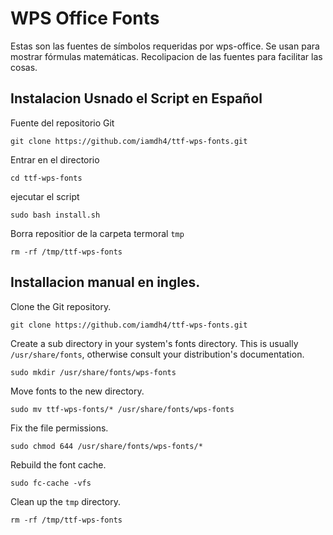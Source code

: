 # WPS Office Fonts

Estas son las fuentes de símbolos requeridas por wps-office.
Se usan para mostrar fórmulas matemáticas. 
Recolipacion de las fuentes para facilitar las cosas.


## Instalacion Usnado el Script en Español

Fuente del repositorio Git 
```
git clone https://github.com/iamdh4/ttf-wps-fonts.git
```

Entrar en el directorio
```
cd ttf-wps-fonts
```

ejecutar el script
```
sudo bash install.sh
```

Borra repositior de la carpeta termoral `tmp`
```
rm -rf /tmp/ttf-wps-fonts
```




## Installacion manual en ingles.

Clone the Git repository.
```
git clone https://github.com/iamdh4/ttf-wps-fonts.git
```

Create a sub directory in your system's fonts directory. This is usually `/usr/share/fonts`, otherwise consult your distribution's documentation.
```
sudo mkdir /usr/share/fonts/wps-fonts
```

Move fonts to the new directory.
```
sudo mv ttf-wps-fonts/* /usr/share/fonts/wps-fonts
```

Fix the file permissions.
```
sudo chmod 644 /usr/share/fonts/wps-fonts/*
```
Rebuild the font cache.
```
sudo fc-cache -vfs
```

Clean up the `tmp` directory.
```
rm -rf /tmp/ttf-wps-fonts
```





